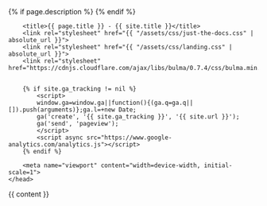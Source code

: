 <!doctype html>
<html>
  <head>
	<meta charset="UTF-8">
	<meta http-equiv="X-UA-Compatible" content="IE=Edge">
		{% if page.description %}
			<meta name="Description" content="{{ page.description }}">
		{% endif %}

		<title>{{ page.title }} - {{ site.title }}</title>
		<link rel="stylesheet" href="{{ "/assets/css/just-the-docs.css" | absolute_url }}">
		<link rel="stylesheet" href="{{ "/assets/css/landing.css" | absolute_url }}">
		<link rel="stylesheet" href="https://cdnjs.cloudflare.com/ajax/libs/bulma/0.7.4/css/bulma.min.css">


		{% if site.ga_tracking != nil %}
			<script>
			window.ga=window.ga||function(){(ga.q=ga.q||[]).push(arguments)};ga.l=+new Date;
			ga('create', '{{ site.ga_tracking }}', '{{ site.url }}');
			ga('send', 'pageview');
			</script>
			<script async src="https://www.google-analytics.com/analytics.js"></script>
		{% endif %}

		<meta name="viewport" content="width=device-width, initial-scale=1">
	</head>

  <body class="landing">
    {{ content }}
  </body>
</html>